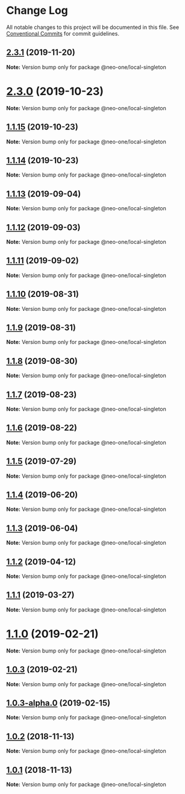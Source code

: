 # Change Log

All notable changes to this project will be documented in this file.
See [Conventional Commits](https://conventionalcommits.org) for commit guidelines.

## [2.3.1](https://github.com/neo-one-suite/neo-one/compare/@neo-one/local-singleton@2.3.0...@neo-one/local-singleton@2.3.1) (2019-11-20)

**Note:** Version bump only for package @neo-one/local-singleton





# [2.3.0](https://github.com/neo-one-suite/neo-one/compare/@neo-one/local-singleton@1.1.15...@neo-one/local-singleton@2.3.0) (2019-10-23)

**Note:** Version bump only for package @neo-one/local-singleton





## [1.1.15](https://github.com/neo-one-suite/neo-one/compare/@neo-one/local-singleton@1.1.14...@neo-one/local-singleton@1.1.15) (2019-10-23)

**Note:** Version bump only for package @neo-one/local-singleton





## [1.1.14](https://github.com/neo-one-suite/neo-one/compare/@neo-one/local-singleton@1.1.13...@neo-one/local-singleton@1.1.14) (2019-10-23)

**Note:** Version bump only for package @neo-one/local-singleton





## [1.1.13](https://github.com/neo-one-suite/neo-one/compare/@neo-one/local-singleton@1.1.12...@neo-one/local-singleton@1.1.13) (2019-09-04)

**Note:** Version bump only for package @neo-one/local-singleton





## [1.1.12](https://github.com/neo-one-suite/neo-one/compare/@neo-one/local-singleton@1.1.11...@neo-one/local-singleton@1.1.12) (2019-09-03)

**Note:** Version bump only for package @neo-one/local-singleton





## [1.1.11](https://github.com/neo-one-suite/neo-one/compare/@neo-one/local-singleton@1.1.10...@neo-one/local-singleton@1.1.11) (2019-09-02)

**Note:** Version bump only for package @neo-one/local-singleton





## [1.1.10](https://github.com/neo-one-suite/neo-one/compare/@neo-one/local-singleton@1.1.9...@neo-one/local-singleton@1.1.10) (2019-08-31)

**Note:** Version bump only for package @neo-one/local-singleton





## [1.1.9](https://github.com/neo-one-suite/neo-one/compare/@neo-one/local-singleton@1.1.8...@neo-one/local-singleton@1.1.9) (2019-08-31)

**Note:** Version bump only for package @neo-one/local-singleton





## [1.1.8](https://github.com/neo-one-suite/neo-one/compare/@neo-one/local-singleton@1.1.7...@neo-one/local-singleton@1.1.8) (2019-08-30)

**Note:** Version bump only for package @neo-one/local-singleton





## [1.1.7](https://github.com/neo-one-suite/neo-one/compare/@neo-one/local-singleton@1.1.6...@neo-one/local-singleton@1.1.7) (2019-08-23)

**Note:** Version bump only for package @neo-one/local-singleton





## [1.1.6](https://github.com/neo-one-suite/neo-one/compare/@neo-one/local-singleton@1.1.5...@neo-one/local-singleton@1.1.6) (2019-08-22)

**Note:** Version bump only for package @neo-one/local-singleton





## [1.1.5](https://github.com/neo-one-suite/neo-one/compare/@neo-one/local-singleton@1.1.4...@neo-one/local-singleton@1.1.5) (2019-07-29)

**Note:** Version bump only for package @neo-one/local-singleton





## [1.1.4](https://github.com/neo-one-suite/neo-one/compare/@neo-one/local-singleton@1.1.3...@neo-one/local-singleton@1.1.4) (2019-06-20)

**Note:** Version bump only for package @neo-one/local-singleton





## [1.1.3](https://github.com/neo-one-suite/neo-one/compare/@neo-one/local-singleton@1.1.2...@neo-one/local-singleton@1.1.3) (2019-06-04)

**Note:** Version bump only for package @neo-one/local-singleton





## [1.1.2](https://github.com/neo-one-suite/neo-one/compare/@neo-one/local-singleton@1.1.1...@neo-one/local-singleton@1.1.2) (2019-04-12)

**Note:** Version bump only for package @neo-one/local-singleton





## [1.1.1](https://github.com/neo-one-suite/neo-one/compare/@neo-one/local-singleton@1.1.0...@neo-one/local-singleton@1.1.1) (2019-03-27)

**Note:** Version bump only for package @neo-one/local-singleton





# [1.1.0](https://github.com/neo-one-suite/neo-one/compare/@neo-one/local-singleton@1.0.3...@neo-one/local-singleton@1.1.0) (2019-02-21)

**Note:** Version bump only for package @neo-one/local-singleton





## [1.0.3](https://github.com/neo-one-suite/neo-one/compare/@neo-one/local-singleton@1.0.3-alpha.0...@neo-one/local-singleton@1.0.3) (2019-02-21)

**Note:** Version bump only for package @neo-one/local-singleton





## [1.0.3-alpha.0](https://github.com/neo-one-suite/neo-one/compare/@neo-one/local-singleton@1.0.2...@neo-one/local-singleton@1.0.3-alpha.0) (2019-02-15)

**Note:** Version bump only for package @neo-one/local-singleton





## [1.0.2](https://github.com/neo-one-suite/neo-one/compare/@neo-one/local-singleton@1.0.1...@neo-one/local-singleton@1.0.2) (2018-11-13)

**Note:** Version bump only for package @neo-one/local-singleton





## [1.0.1](https://github.com/neo-one-suite/neo-one/compare/@neo-one/local-singleton@1.0.0...@neo-one/local-singleton@1.0.1) (2018-11-13)

**Note:** Version bump only for package @neo-one/local-singleton
